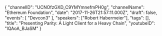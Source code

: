 {
    "channelID": "UCNOfzGXD_C9YMYmnefmPH0g",
    "channelName": "Ethereum Foundation",
    "date": "2017-11-26T21:57:11.000Z",
    "draft": false,
    "events": [
        "Devcon3"
    ],
    "speakers": ["Robert Habermeier"],
    "tags": [],
    "title": "Presenting Parity: A Light Client for a Heavy Chain",
    "youtubeID": "lQAoA_BJaSM"
}
